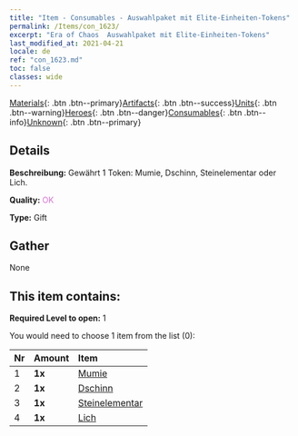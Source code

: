 ```yaml
---
title: "Item - Consumables - Auswahlpaket mit Elite-Einheiten-Tokens"
permalink: /Items/con_1623/
excerpt: "Era of Chaos  Auswahlpaket mit Elite-Einheiten-Tokens"
last_modified_at: 2021-04-21
locale: de
ref: "con_1623.md"
toc: false
classes: wide
---
```

 [Materials](/de/Items/){: .btn .btn--primary}[Artifacts](/de/Items/Artifacts/){: .btn .btn--success}[Units](/de/Items/Units/){: .btn .btn--warning}[Heroes](/de/Items/Heroes/){: .btn .btn--danger}[Consumables](/de/Items/Consumables/){: .btn .btn--info}[Unknown](/de/Items/Unknown/){: .btn .btn--primary}

## Details
 **Beschreibung:** Gewährt 1 Token: Mumie, Dschinn, Steinelementar oder Lich.

 **Quality:** <span style="color: #DA70D6">OK</span>

 **Type:** Gift

## Gather

  None

## This item contains:

 **Required Level to open:** 1

 You would need to choose 1 item from the list (0):

  | Nr | Amount |     Item    |
  |:---|:-------|:------------|
  | 1 |  **1x** | [Mumie](/de/Items/unt_215/) |  | 
  | 2 |  **1x** | [Dschinn](/de/Items/unt_239/) |  | 
  | 3 |  **1x** | [Steinelementar](/de/Items/unt_266/) |  | 
  | 4 |  **1x** | [Lich](/de/Items/unt_212/) |  | 
